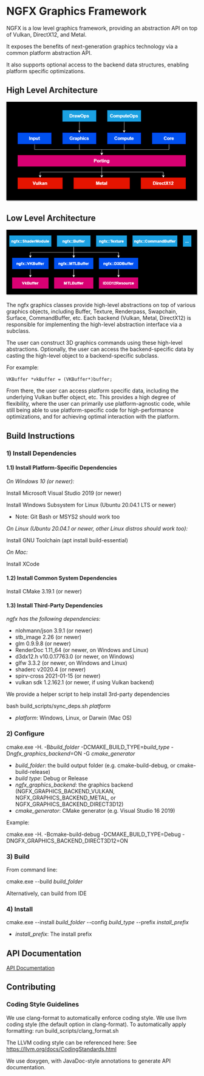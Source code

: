 # NGFX Graphics Framework

NGFX is a low level graphics framework, providing an abstraction API on top of Vulkan, DirectX12, and Metal.

It exposes the benefits of next-generation graphics technology via a common platform abstraction API.  

It also supports optional access to the backend data structures, enabling platform specific optimizations.

## High Level Architecture

![High Level Architecture](doc/high_level_arch.png)

## Low Level Architecture

![Low Level Architecture](doc/low_level_arch.png)

The ngfx graphics classes provide high-level abstractions on top of various graphics objects, 
including Buffer, Texture, Renderpass, Swapchain, Surface, CommandBuffer, etc.
Each backend (Vulkan, Metal, DirectX12) is responsible for implementing the high-level 
abstraction interface via a subclass.

The user can construct 3D graphics commands using these high-level abstractions.
Optionally, the user can access the backend-specific data by casting the high-level object 
to a backend-specific subclass.

For example: 
```Buffer *buffer = Buffer::create(...);
VKBuffer *vkBuffer = (VKBuffer*)buffer;
```

From there, the user can access platform specific data, including the underlying Vulkan buffer object, etc.
This provides a high degree of flexibility, where the user can primarily use platform-agnostic code, 
while still being able to use platform-specific code for high-performance optimizations, and for 
achieving optimal interaction with the platform.

## Build Instructions

### 1) Install Dependencies

#### 1.1) Install Platform-Specific Dependencies

*On Windows 10 (or newer):*

  Install Microsoft Visual Studio 2019 (or newer)

  Install Windows Subsystem for Linux (Ubuntu 20.04.1 LTS or newer)
  - Note: Git Bash or MSYS2 should work too

*On Linux (Ubuntu 20.04.1 or newer, other Linux distros should work too):*

  Install GNU Toolchain (apt install build-essential)

*On Mac:*

  Install XCode

#### 1.2) Install Common System Dependencies

Install CMake 3.19.1 (or newer)

#### 1.3) Install Third-Party Dependencies

*ngfx has the following dependencies:*

- nlohmann/json 3.9.1 (or newer)
- stb_image 2.26 (or newer)
- glm 0.9.9.8 (or newer)
- RenderDoc 1.11_64 (or newer, on Windows and Linux)
- d3dx12.h v10.0.17763.0 (or newer, on Windows)
- glfw 3.3.2 (or newer, on Windows and Linux)
- shaderc v2020.4 (or newer)
- spirv-cross 2021-01-15 (or newer)
- vulkan sdk 1.2.162.1 (or newer, if using Vulkan backend)

We provide a helper script to help install 3rd-party dependencies

bash build_scripts/sync_deps.sh *platform*
- *platform*: Windows, Linux, or Darwin (Mac OS)

### 2) Configure

cmake.exe -H. -B*build_folder* -DCMAKE_BUILD_TYPE=*build_type* -D*ngfx_graphics_backend*=ON -G *cmake_generator*
- *build_folder*: the build output folder (e.g. cmake-build-debug, or cmake-build-release)
- *build type*: Debug or Release
- *ngfx_graphics_backend*: the graphics backend (NGFX_GRAPHICS_BACKEND_VULKAN, NGFX_GRAPHICS_BACKEND_METAL, or NGFX_GRAPHICS_BACKEND_DIRECT3D12)
- *cmake_generator*: CMake generator (e.g. Visual Studio 16 2019)

Example:

cmake.exe -H. -Bcmake-build-debug -DCMAKE_BUILD_TYPE=Debug -DNGFX_GRAPHICS_BACKEND_DIRECT3D12=ON

### 3) Build

From command line: 

cmake.exe --build *build_folder*

Alternatively, can build from IDE

### 4) Install

cmake.exe --install *build_folder* --config *build_type* --prefix *install_prefix*
- *install_prefix*: The install prefix

## API Documentation

[API Documentation](https://gopro.github.io/ngfx/api/Classes/)


## Contributing

### Coding Style Guidelines

We use clang-format to automatically enforce coding style.
We use llvm coding style (the default option in clang-format).
To automatically apply formatting: run build_scripts/clang_format.sh

The LLVM coding style can be referenced here: See https://llvm.org/docs/CodingStandards.html  

We use doxygen, with JavaDoc-style annotations to generate API documentation.
